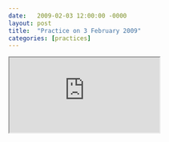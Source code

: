 ```yaml
---
date:   2009-02-03 12:00:00 -0000
layout: post
title:  "Practice on 3 February 2009"
categories: [practices]
---
```

<iframe src="https://www.youtube.com/embed/ZjG0ge_Qx9g?rel=0" allowfullscreen="allowfullscreen"></iframe>
